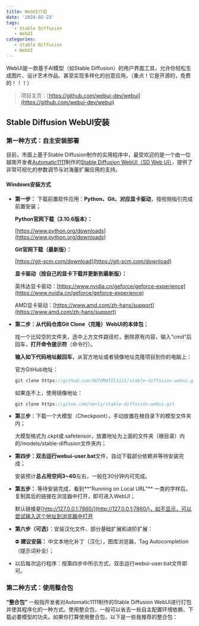 ```yaml
---
title: WebUI介绍
date: '2024-02-23'
tags:
   - Stable Diffusion
   - WebUI
categories:
   - Stable Diffusion
   - WebUI
---
```




WebUI是一款基于AI模型（如Stable Diffusion）的用户界面工具，允许你轻松生成图片、设计艺术作品、甚至实现多样化的创意应用。（重点！它是开源的，免费的！！！）



> 项目主页：[https://github.com/webui-dev/webui](https://github.com/webui-dev/webui)



## Stable Diffusion WebUI安装

### 第一种方式：自主安装部署

目前，市面上基于Stable Diffusion制作的实用程序中，最受欢迎的是一个由一位越南开发者[Automatic1111](https://github.com/AUTOMATIC1111)制作的[Stable Diffusion WebUI（SD Web UI）](https://github.com/AUTOMATIC1111/stable-diffusion-webui)，提供了非常可视化的参数调节与对海量扩展应用的支持。

#### Windows安装方式

- **第一步：** 下载前置软件应用：**Python、Git、对应显卡驱动**，按视频指引完成前置安装；

  **Python官网下载（3.10.6版本）：**

  [https://www.python.org/downloads](https://www.python.org/downloads)

   **Git官网下载（最新版）：**

  [https://git-scm.com/download](https://git-scm.com/download)

   **显卡驱动（按自己的显卡下载并更新到最新版）：**

  英伟达显卡驱动：[https://www.nvidia.cn/geforce/geforce-experience](https://www.nvidia.cn/geforce/geforce-experience)

  AMD显卡驱动：[https://www.amd.com/zh-hans/support](https://www.amd.com/zh-hans/support)

  

- **第二步：从代码仓库Git Clone（克隆）WebUI的本体包**；

  找一个比较空的文件夹，选中上方文件路径栏，删除原有内容，输入“cmd“后回车，**打开命令提示符**（命令行）。

  **输入如下代码地址敲回车**，从官方地址或者镜像地址克隆项目到你的电脑上：

  官方GitHub地址：

  ```jsx
  git clone https://github.com/AUTOMATIC1111/stable-diffusion-webui.git
  ```

  如果连不上，使用镜像地址：

  ~~~jsx
  git clone https://gitee.com/nenly/stable-diffusion-webui.git
  ~~~

  

- **第三步**：下载一个大模型（Checkpoint），手动放置在根目录下的模型文件夹内；

  大模型格式为.ckpt或.safetensor，放置地址为上面的文件夹（根目录）内的/models/stable-diffusion文件夹内；

- **第四步：**双击运行**webui-user.bat**文件，自动下载部分依赖并等待安装完成；

  安装预计**总占用空间3~4G**左右，一般在30分钟内可完成。

- **第五步：** 等待安装完成，看到**“Running on Local URL”** 一类的字样后，复制其后的链接在浏览器中打开，即可进入WebUI；

  默认链接是[http://127.0.0.1:7860/](http://127.0.0.1:7860/)，如不显示，可以尝试输入这个地址到浏览器中打开

- **第六步（可选）**：安装汉化文件、部分基础扩展和进阶扩展：

  ⛔ **建议安装：** 中文本地化补丁（汉化），图库浏览器，Tag Autocompletion（提示词补全）；

- 以后每次运行程序：按第四步中所示方式，双击运行webui-user.bat文件即可。



### 第二种方式：使用整合包

**“整合包”** 一般指开发者对Automatic1111制作的Stable Diffusion WebUI进行打包并使其程序化的一种方式。使用整合包，一般可以省去一些自主配置环境依赖、下载必要模型的功夫。如果你打算使用整合包，以下是一些我推荐的整合包：